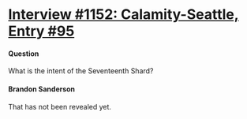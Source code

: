 # [Interview #1152: Calamity-Seattle, Entry #95](https://www.theoryland.com/intvmain.php?i=1152#95)

#### Question

What is the intent of the Seventeenth Shard?

#### Brandon Sanderson

That has not been revealed yet.


